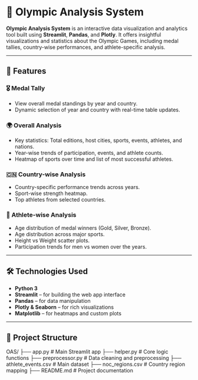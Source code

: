 # 🏅 Olympic Analysis System

**Olympic Analysis System** is an interactive data visualization and analytics tool built using **Streamlit**, **Pandas**, and **Plotly**. It offers insightful visualizations and statistics about the Olympic Games, including medal tallies, country-wise performances, and athlete-specific analysis.

---

## 📌 Features

### 🎖️ Medal Tally
- View overall medal standings by year and country.
- Dynamic selection of year and country with real-time table updates.

### 🌍 Overall Analysis
- Key statistics: Total editions, host cities, sports, events, athletes, and nations.
- Year-wise trends of participation, events, and athlete counts.
- Heatmap of sports over time and list of most successful athletes.

### 🇨🇳 Country-wise Analysis
- Country-specific performance trends across years.
- Sport-wise strength heatmap.
- Top athletes from selected countries.

### 🧍 Athlete-wise Analysis
- Age distribution of medal winners (Gold, Silver, Bronze).
- Age distribution across major sports.
- Height vs Weight scatter plots.
- Participation trends for men vs women over the years.

---

## 🛠️ Technologies Used

- **Python 3**
- **Streamlit** – for building the web app interface
- **Pandas** – for data manipulation
- **Plotly & Seaborn** – for rich visualizations
- **Matplotlib** – for heatmaps and custom plots

---

## 📁 Project Structure

OAS/
├── app.py # Main Streamlit app
├── helper.py # Core logic functions
├── preprocessor.py # Data cleaning and preprocessing
├── athlete_events.csv # Main dataset
├── noc_regions.csv # Country region mapping
├── README.md # Project documentation
